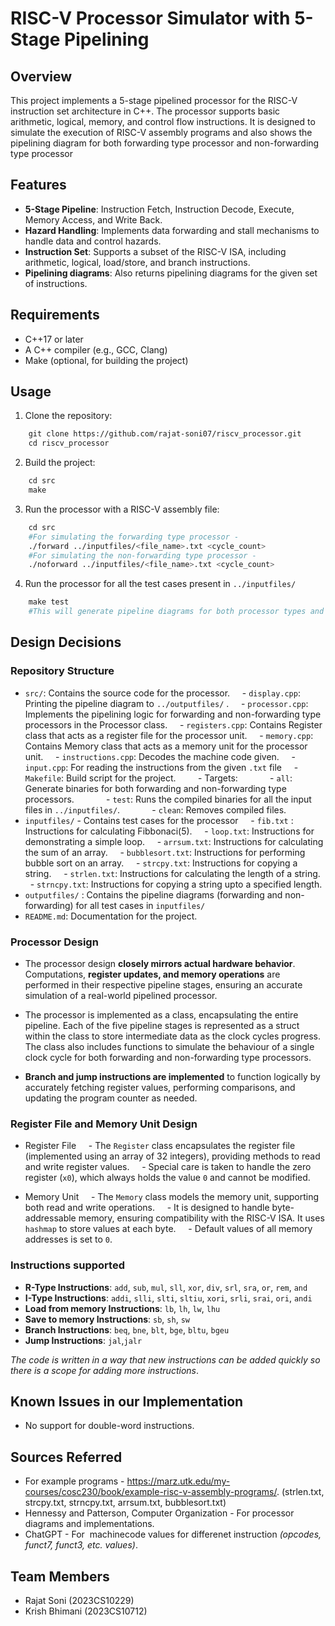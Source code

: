 # RISC-V Processor Simulator with 5-Stage Pipelining

## Overview
This project implements a 5-stage pipelined processor for the RISC-V instruction set architecture in C++. The processor supports basic arithmetic, logical, memory, and control flow instructions. It is designed to simulate the execution of RISC-V assembly programs and also shows the pipelining diagram for both forwarding type processor and non-forwarding type processor

## Features
- **5-Stage Pipeline**: Instruction Fetch, Instruction Decode, Execute, Memory Access, and Write Back.
- **Hazard Handling**: Implements data forwarding and stall mechanisms to handle data and control hazards.
- **Instruction Set**: Supports a subset of the RISC-V ISA, including arithmetic, logical, load/store, and branch instructions.
- **Pipelining diagrams**: Also returns pipelining diagrams for the given set of instructions.

## Requirements
- C++17 or later
- A C++ compiler (e.g., GCC, Clang)
- Make (optional, for building the project)

## Usage
1. Clone the repository:
 ```bash
    git clone https://github.com/rajat-soni07/riscv_processor.git
    cd riscv_processor
 ```
2. Build the project:
 ```bash
    cd src
    make
 ```
3. Run the processor with a RISC-V assembly file:
 ```bash
    cd src
    #For simulating the forwarding type processor -
    ./forward ../inputfiles/<file_name>.txt <cycle_count> 
    #For simulating the non-forwarding type processor -
    ./noforward ../inputfiles/<file_name>.txt <cycle_count> 
 ```

4. Run the processor for all the test cases present in `../inputfiles/`
 ```bash
    make test
    #This will generate pipeline diagrams for both processor types and all files present in ../inputfiles/
 ```
## Design Decisions 
### Repository Structure
- `src/`: Contains the source code for the processor.
    - `display.cpp`: Printing the pipeline diagram to `../outputfiles/` .
    - `processor.cpp`: Implements the pipelining logic for forwarding and non-forwarding type processors in the Processor class.
    - `registers.cpp`: Contains Register class that acts as a register file for the processor unit.
    - `memory.cpp`: Contains Memory class that acts as a memory unit for the processor unit. 
    - `instructions.cpp`: Decodes the machine code given.
    - `input.cpp`: For reading the instructions from the given `.txt` file
    - `Makefile`: Build script for the project.
        - Targets:
            - `all`: Generate binaries for both forwarding and non-forwarding type processors.
            - `test`: Runs the compiled binaries for all the input files in `../inputfiles/`.
            - `clean`: Removes compiled files.
- `inputfiles/` - Contains test cases for the processor
    - `fib.txt` : Instructions for calculating Fibbonaci(5).
    - `loop.txt`: Instructions for demonstrating a simple loop.
    - `arrsum.txt`: Instructions for calculating the sum of an array.
    - `bubblesort.txt`: Instructions for performing bubble sort on an array.
    - `strcpy.txt`: Instructions for copying a string.
    - `strlen.txt`: Instructions for calculating the length of a string.
    - `strncpy.txt`: Instructions for copying a string upto a specified length.
- `outputfiles/` : Contains the pipeline diagrams (forwarding and non-forwarding) for all test cases in `inputfiles/`
- `README.md`: Documentation for the project.

### Processor Design
- The processor design **closely mirrors actual hardware behavior**. Computations, **register updates, and memory operations** are performed in their respective pipeline stages, ensuring an accurate simulation of a real-world pipelined processor.

- The processor is implemented as a class, encapsulating the entire pipeline. Each of the five pipeline stages is represented as a struct within the class to store intermediate data as the clock cycles progress. The class also includes functions to simulate the behaviour of a single clock cycle for both forwarding and non-forwarding type processors.

- **Branch and jump instructions are implemented** to function logically by accurately fetching register values, performing comparisons, and updating the program counter as needed.

### Register File and Memory Unit Design
- Register File
    - The `Register` class encapsulates the register file (implemented using an array of 32 integers), providing methods to read and write register values.
    - Special care is taken to handle the zero register (`x0`), which always holds the value `0` and cannot be modified.

- Memory Unit
    - The `Memory` class models the memory unit, supporting both read and write operations.
    - It is designed to handle byte-addressable memory, ensuring compatibility with the RISC-V ISA. It uses `hashmap` to store values at each byte.
    - Default values of all memory addresses is set to `0`.
### Instructions supported
- **R-Type Instructions**: `add`, `sub`, `mul`, `sll`, `xor`, `div`, `srl`, `sra`, `or`, `rem`, `and`
- **I-Type Instructions**: `addi`, `slli`, `slti`, `sltiu`, `xori`, `srli`, `srai`, `ori`, `andi`
- **Load from memory Instructions**: `lb`, `lh`, `lw`, `lhu`
- **Save to memory Instructions**: `sb`, `sh`, `sw`
- **Branch Instructions**: `beq`, `bne`, `blt`, `bge`, `bltu`, `bgeu`
- **Jump Instructions**: `jal`,`jalr`

*The code is written in a way that new instructions can be added quickly so there is a scope for adding more instructions*.

## Known Issues in our Implementation
- No support for double-word instructions.

## Sources Referred
- For example programs - https://marz.utk.edu/my-courses/cosc230/book/example-risc-v-assembly-programs/. (strlen.txt, strcpy.txt, strncpy.txt, arrsum.txt, bubblesort.txt)
- Hennessy and Patterson, Computer Organization - For processor diagrams and implementations.
- ChatGPT - For  machinecode values for differenet instruction *(opcodes, funct7, funct3, etc. values)*.

## Team Members
- Rajat Soni (2023CS10229)
- Krish Bhimani (2023CS10712)